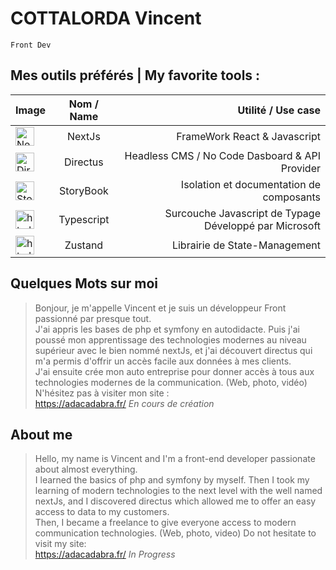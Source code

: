 # COTTALORDA Vincent

`Front Dev`

## Mes outils préférés | My favorite tools :
| Image         | Nom / Name    | Utilité / Use case  |
| ------------- |:-------------:| ---------:|
| <img src="https://ui-lib.com/blog/wp-content/uploads/2021/12/nextjs-boilerplate-logo.png" alt="NextJs" width="30" /> | NextJs | FrameWork React & Javascript |
| <img src="https://camo.githubusercontent.com/ebf016c308b7472411bd951e5ee3c418a44c0755/68747470733a2f2f73332e616d617a6f6e6177732e636f6d2f662e636c2e6c792f6974656d732f33513238333030343348315931633146314b32442f64697265637475732d6c6f676f2d737461636b65642e706e67" height="30" alt="Directus"/>     | Directus      |  Headless CMS / No Code Dasboard & API Provider     |
|<img src="https://d3uyj2gj5wa63n.cloudfront.net/wp-content/uploads/2019/08/011fc620-4cb2-11e9-a51a-fdbb10b4cabb-e1567090000539.png" height="30" alt="Storybook Logo"/> | StoryBook| Isolation et documentation de composants |
|<img src="https://res.cloudinary.com/practicaldev/image/fetch/s--LkL103Qa--/c_imagga_scale,f_auto,fl_progressive,h_900,q_auto,w_1600/https://d2eip9sf3oo6c2.cloudfront.net/tags/images/000/000/377/landscape/typescriptlang.png" height="30" alt="html js & css"/> | Typescript| Surcouche Javascript de Typage Développé par Microsoft |
|<img src="https://repository-images.githubusercontent.com/180328715/fca49300-e7f1-11ea-9f51-cfd949b31560" height="30" alt="html js & css"/>| Zustand | Librairie de State-Management | 

## Quelques Mots sur moi

> Bonjour, je m'appelle Vincent et je suis un développeur Front passionné par presque tout.<br/>
> J'ai appris les bases de php et symfony en autodidacte. Puis j'ai poussé mon apprentissage des technologies modernes au niveau supérieur avec le bien nommé nextJs, et j'ai découvert directus qui m'a permis d'offrir un accès facile aux données à mes clients.<br/>
> J'ai ensuite crée mon auto entreprise pour donner accès à tous aux technologies modernes de la communication. (Web, photo, vidéo) N'hésitez pas à visiter mon site :<br/>
> https://adacadabra.fr/
> *En cours de création*

## About me

> Hello, my name is Vincent and I'm a front-end developer passionate about almost everything.<br/>
> I learned the basics of php and symfony by myself. Then I took my learning of modern technologies to the next level with the well named nextJs, and I discovered directus which allowed me to offer an easy access to data to my customers.<br/>
> Then, I became a freelance to give everyone access to modern communication technologies. (Web, photo, video) Do not hesitate to visit my site:<br/>
> https://adacadabra.fr/
> *In Progress*


